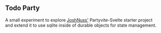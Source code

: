 ## Todo Party

A small experiment to explore [JoshNuss'](https://github.com/joshnuss/partyvite-svelte) Partyvite-Svelte starter project and extend it to use sqlite inside of durable objects for state management.
